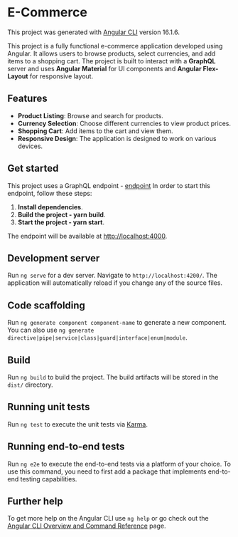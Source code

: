 # E-Commerce

This project was generated with [Angular CLI](https://github.com/angular/angular-cli) version 16.1.6.

This project is a fully functional e-commerce application developed using Angular. It allows users to browse products, select currencies, and add items to a shopping cart. 
The project is built to interact with a __GraphQL__ server and uses __Angular Material__ for UI components and __Angular Flex-Layout__ for responsive layout.

## Features

- **Product Listing**: Browse and search for products.
- **Currency Selection**: Choose different currencies to view product prices.
- **Shopping Cart**: Add items to the cart and view them.
- **Responsive Design**: The application is designed to work on various devices.

## Get started

This project uses a GraphQL endpoint - [endpoint](https://github.com/scandiweb/junior-react-endpoint)
In order to start this endpoint, follow these steps:
1. **Install dependencies**.
2. **Build the project - yarn build**.
3. **Start the project - yarn start**.

The endpoint will be available at [http://localhost:4000](http://localhost:4000).

## Development server

Run `ng serve` for a dev server. Navigate to `http://localhost:4200/`. The application will automatically reload if you change any of the source files.

## Code scaffolding

Run `ng generate component component-name` to generate a new component. You can also use `ng generate directive|pipe|service|class|guard|interface|enum|module`.

## Build

Run `ng build` to build the project. The build artifacts will be stored in the `dist/` directory.

## Running unit tests

Run `ng test` to execute the unit tests via [Karma](https://karma-runner.github.io).

## Running end-to-end tests

Run `ng e2e` to execute the end-to-end tests via a platform of your choice. To use this command, you need to first add a package that implements end-to-end testing capabilities.

## Further help

To get more help on the Angular CLI use `ng help` or go check out the [Angular CLI Overview and Command Reference](https://angular.io/cli) page.
